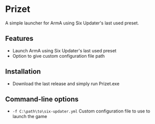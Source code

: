 Prizet
======

A simple launcher for ArmA using Six Updater's last used preset.


## Features
* Launch ArmA using Six Updater's last used preset
* Option to give custom configuration file path 

## Installation
* Download the last release and simply run Prizet.exe

## Command-line options
* ``` -f C:\path\to\six-updater.yml ``` Custom configuration file to use to launch the game
